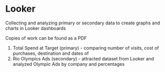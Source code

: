 # Looker
Collecting and analyzing primary or secondary data to create graphs and charts in Looker dashboards

Copies of work can be found as a PDF

1. Total Spend at Target (primary) - comparing number of visits, cost of purchases, destination and dates of 
2. Rio Olympics Ads (secondary) - attracted dataset from Looker and analyzed Olympic Ads by company and percentages
